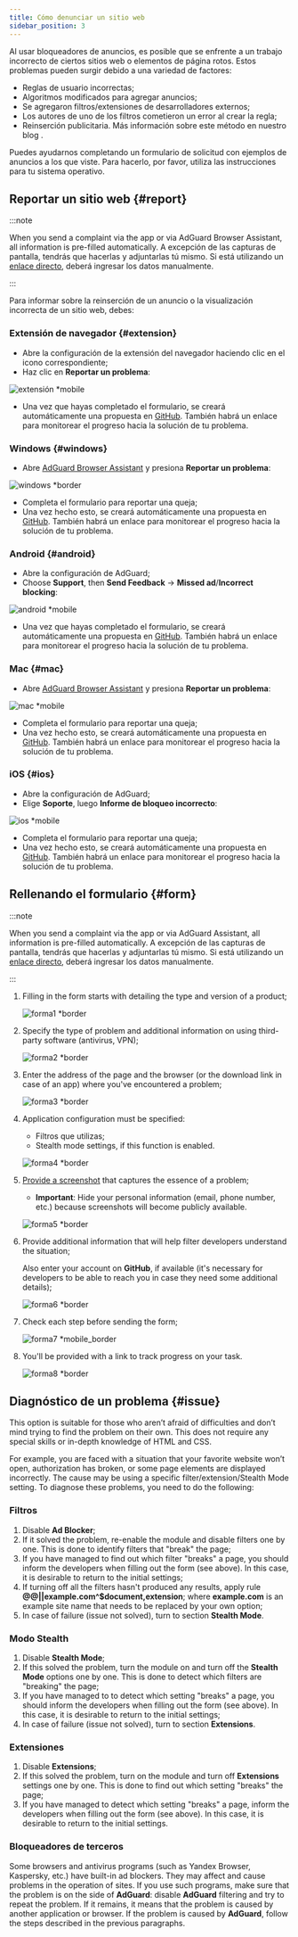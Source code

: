 ```yaml
---
title: Cómo denunciar un sitio web
sidebar_position: 3
---
```



Al usar bloqueadores de anuncios, es posible que se enfrente a un trabajo incorrecto de ciertos sitios web o elementos de página rotos. Estos problemas pueden surgir debido a una variedad de factores:

- Reglas de usuario incorrectas;
- Algoritmos modificados para agregar anuncios;
- Se agregaron filtros/extensiones de desarrolladores externos;
- Los autores de uno de los filtros cometieron un error al crear la regla;
- Reinserción publicitaria. Más información sobre este método en nuestro blog [](https://adguard.com/blog/ad-reinsertion.html).

Puedes ayudarnos completando un formulario de solicitud con ejemplos de anuncios a los que viste. Para hacerlo, por favor, utiliza las instrucciones para tu sistema operativo.

## Reportar un sitio web {#report}

:::note

When you send a complaint via the app or via AdGuard Browser Assistant, all information is pre-filled automatically. A excepción de las capturas de pantalla, tendrás que hacerlas y adjuntarlas tú mismo. Si está utilizando un [enlace directo](https://reports.adguard.com/new_issue.html), deberá ingresar los datos manualmente.

:::

Para informar sobre la reinserción de un anuncio o la visualización incorrecta de un sitio web, debes:

### Extensión de navegador {#extension}

- Abre la configuración de la extensión del navegador haciendo clic en el icono correspondiente;
- Haz clic en **Reportar un problema**:

![extensión *mobile](https://cdn.adtidy.org/content/Kb/ad_blocker/guides/extension_issue.png)

- Una vez que hayas completado el formulario, se creará automáticamente una propuesta en [GitHub](https://github.com/AdguardTeam/AdguardFilters/issues). También habrá un enlace para monitorear el progreso hacia la solución de tu problema.

### Windows {#windows}

- Abre [AdGuard Browser Assistant](/adguard-for-windows/browser-assistant) y presiona **Reportar un problema**:

![windows *border](https://cdn.adtidy.org/content/Kb/ad_blocker/guides/browser-assistant.png)

- Completa el formulario para reportar una queja;
- Una vez hecho esto, se creará automáticamente una propuesta en [GitHub](https://github.com/AdguardTeam/AdguardFilters/issues). También habrá un enlace para monitorear el progreso hacia la solución de tu problema.

### Android {#android}

- Abre la configuración de AdGuard;
- Choose **Support**, then **Send Feedback** → **Missed ad**/**Incorrect blocking**:

![android *mobile](https://cdn.adtidy.org/content/Kb/ad_blocker/guides/android.png)

- Una vez que hayas completado el formulario, se creará automáticamente una propuesta en [GitHub](https://github.com/AdguardTeam/AdguardFilters/issues). También habrá un enlace para monitorear el progreso hacia la solución de tu problema.

### Mac {#mac}

- Abre [AdGuard Browser Assistant](/adguard-for-mac/browser-assistant) y presiona **Reportar un problema**:

![mac *mobile](https://cdn.adtidy.org/content/kb/ad_blocker/guides/browser-assistant-mac.png)

- Completa el formulario para reportar una queja;
- Una vez hecho esto, se creará automáticamente una propuesta en [GitHub](https://github.com/AdguardTeam/AdguardFilters/issues). También habrá un enlace para monitorear el progreso hacia la solución de tu problema.

### iOS {#ios}

- Abre la configuración de AdGuard;
- Elige **Soporte**, luego **Informe de bloqueo incorrecto**:

![ios *mobile](https://cdn.adtidy.org/content/Kb/ad_blocker/guides/ios_issue.png)

- Completa el formulario para reportar una queja;
- Una vez hecho esto, se creará automáticamente una propuesta en [GitHub](https://github.com/AdguardTeam/AdguardFilters/issues). También habrá un enlace para monitorear el progreso hacia la solución de tu problema.

## Rellenando el formulario {#form}

:::note

When you send a complaint via the app or via AdGuard Assistant, all information is pre-filled automatically. A excepción de las capturas de pantalla, tendrás que hacerlas y adjuntarlas tú mismo. Si está utilizando un [enlace directo](https://reports.adguard.com/new_issue.html), deberá ingresar los datos manualmente.

:::

1. Filling in the form starts with detailing the type and version of a product;

    ![forma1 *border](https://cdn.adtidy.org/content/Kb/ad_blocker/guides/forma1en.png)

2. Specify the type of problem and additional information on using third-party software (antivirus, VPN);

    ![forma2 *border](https://cdn.adtidy.org/content/Kb/ad_blocker/guides/forma2en.png)

3. Enter the address of the page and the browser (or the download link in case of an app) where you've encountered a problem;

    ![forma3 *border](https://cdn.adtidy.org/content/Kb/ad_blocker/guides/forma3en.png)

4. Application configuration must be specified:

    - Filtros que utilizas;
    - Stealth mode settings, if this function is enabled.

    ![forma4 *border](https://cdn.adtidy.org/content/kb/ad_blocker/guides/forma4en.png)

5. [Provide a screenshot](../take-screenshot) that captures the essence of a problem;

    - **Important**: Hide your personal information (email, phone number, etc.) because screenshots will become publicly available.

    ![forma5 *border](https://cdn.adtidy.org/content/Kb/ad_blocker/guides/forma5en.png)

6. Provide additional information that will help filter developers understand the situation;

    Also enter your account on **GitHub**, if available (it's necessary for developers to be able to reach you in case they need some additional details);

    ![forma6 *border](https://cdn.adtidy.org/content/Kb/ad_blocker/guides/forma6en.png)

7. Check each step before sending the form;

    ![forma7 *mobile_border](https://cdn.adtidy.org/content/Kb/ad_blocker/guides/forma7en.png)

8. You'll be provided with a link to track progress on your task.

    ![forma8 *border](https://cdn.adtidy.org/content/Kb/ad_blocker/guides/forma8en.png)

## Diagnóstico de un problema {#issue}

This option is suitable for those who aren’t afraid of difficulties and don’t mind trying to find the problem on their own. This does not require any special skills or in-depth knowledge of HTML and CSS.

For example, you are faced with a situation that your favorite website won’t open, authorization has broken, or some page elements are displayed incorrectly. The cause may be using a specific filter/extension/Stealth Mode setting. To diagnose these problems, you need to do the following:

### **Filtros**

1. Disable **Ad Blocker**;
2. If it solved the problem, re-enable the module and disable filters one by one. This is done to identify filters that "break" the page;
3. If you have managed to find out which filter "breaks" a page, you should inform the developers when filling out the form (see above). In this case, it is desirable to return to the initial settings;
4. If turning off all the filters hasn't produced any results, apply rule **@@||example.com^$document,extension**; where **example.com** is an example site name that needs to be replaced by your own option;
5. In case of failure (issue not solved), turn to section **Stealth Mode**.

### **Modo Stealth**

1. Disable **Stealth Mode**;
2. If this solved the problem, turn the module on and turn off the **Stealth Mode** options one by one. This is done to detect which filters are "breaking" the page;
3. If you have managed to to detect which setting "breaks" a page, you should inform the developers when filling out the form (see above). In this case, it is desirable to return to the initial settings;
4. In case of failure (issue not solved), turn to section **Extensions**.

### **Extensiones**

1. Disable **Extensions**;
2. If this solved the problem, turn on the module and turn off **Extensions** settings one by one. This is done to find out which setting "breaks" the page;
3. If you have managed to detect which setting "breaks" a page, inform the developers when filling out the form (see above). In this case, it is desirable to return to the initial settings.

### **Bloqueadores de terceros**

Some browsers and antivirus programs (such as Yandex Browser, Kaspersky, etc.) have built-in ad blockers. They may affect and cause problems in the operation of sites. If you use such programs, make sure that the problem is on the side of **AdGuard**: disable **AdGuard** filtering and try to repeat the problem. If it remains, it means that the problem is caused by another application or browser. If the problem is caused by **AdGuard**, follow the steps described in the previous paragraphs.

